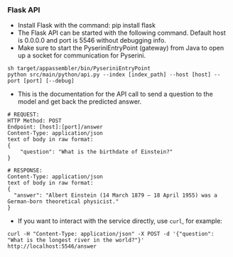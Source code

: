 ### Flask API

- Install Flask with the command: pip install flask
- The Flask API can be started with the following command. Default host is 0.0.0.0 and port is 5546 without debugging info.
- Make sure to start the PyseriniEntryPoint (gateway) from Java to open up a socket for communication for Pyserini.

```
sh target/appassembler/bin/PyseriniEntryPoint
python src/main/python/api.py --index [index_path] --host [host] --port [port] [--debug]
```

- This is the documentation for the API call to send a question to the model and get back the predicted answer.

```
# REQUEST:
HTTP Method: POST
Endpoint: [host]:[port]/answer
Content-Type: application/json
text of body in raw format: 
{
    "question": "What is the birthdate of Einstein?"
}

# RESPONSE: 
Content-Type: application/json
text of body in raw format: 
{
  "answer": "Albert Einstein (14 March 1879 – 18 April 1955) was a German-born theoretical physicist."
}
```

- If you want to interact with the service directly, use `curl`, for example:

```
curl -H "Content-Type: application/json" -X POST -d '{"question": "What is the longest river in the world?"}' http://localhost:5546/answer
```
